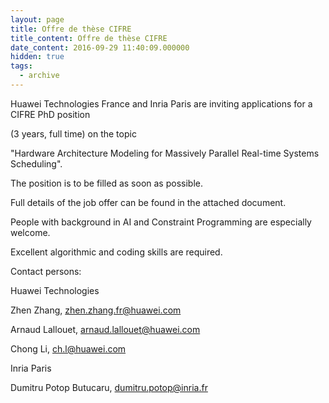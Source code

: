 ```yaml
---
layout: page
title: Offre de thèse CIFRE
title_content: Offre de thèse CIFRE
date_content: 2016-09-29 11:40:09.000000
hidden: true
tags:
  - archive
---
```

Huawei Technologies France and Inria Paris are inviting applications for a
CIFRE PhD position



(3 years, full time) on the topic





"Hardware Architecture Modeling for Massively Parallel Real-time Systems
Scheduling".





The position is to be filled as soon as possible.



Full details of the job offer can be found in the attached document.





People with background in AI and Constraint Programming are especially
welcome.



Excellent algorithmic and coding skills are required.





Contact persons:



Huawei Technologies



Zhen Zhang, [zhen.zhang.fr@huawei.com](mailto:zhen.zhang.fr@huawei.com)



Arnaud Lallouet,
[arnaud.lallouet@huawei.com](mailto:arnaud.lallouet@huawei.com)



Chong Li, [ch.l@huawei.com](mailto:ch.l@huawei.com)



Inria Paris



Dumitru Potop Butucaru,
[dumitru.potop@inria.fr](mailto:dumitru.potop@inria.fr)

